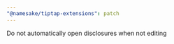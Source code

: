 ```yaml
---
"@namesake/tiptap-extensions": patch
---
```


Do not automatically open disclosures when not editing

